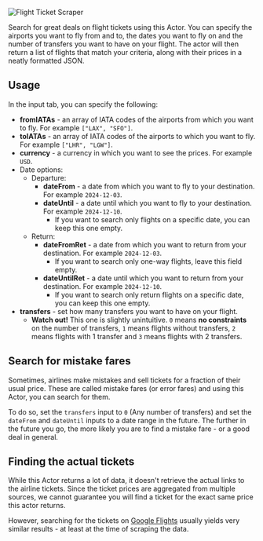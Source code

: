 ![Flight Ticket Scraper](https://i.imgur.com/J3PtagJ.png)

Search for great deals on flight tickets using this Actor. You can specify the airports you want to fly from and to, the dates you want to fly on and the number of transfers you want to have on your flight. The actor will then return a list of flights that match your criteria, along with their prices in a neatly formatted JSON.
## Usage

In the input tab, you can specify the following:
- **fromIATAs** - an array of IATA codes of the airports from which you want to fly. For example `["LAX", "SFO"]`.
- **toIATAs** - an array of IATA codes of the airports to which you want to fly. For example `["LHR", "LGW"]`.
- **currency** - a currency in which you want to see the prices. For example `USD`.
- Date options:
    - Departure:
        - **dateFrom** - a date from which you want to fly to your destination. For example `2024-12-03`.
        - **dateUntil** - a date until which you want to fly to your destination. For example `2024-12-10`.
            - If you want to search only flights on a specific date, you can keep this one empty.
    - Return:
        - **dateFromRet** - a date from which you want to return from your destination. For example `2024-12-03`.
            - If you want to search only one-way flights, leave this field empty.
        - **dateUntilRet** - a date until which you want to return from your destination. For example `2024-12-10`.
            - If you want to search only return flights on a specific date, you can keep this one empty.
- **transfers** - set how many transfers you want to have on your flight. 
    - **Watch out!** This one is slightly unintuitive. `0` means **no constraints** on the number of transfers, `1` means flights without transfers, `2` means flights with 1 transfer and `3` means flights with 2 transfers.

## Search for mistake fares
Sometimes, airlines make mistakes and sell tickets for a fraction of their usual price. These are called mistake fares (or error fares) and using this Actor, you can search for them. 

To do so, set the `transfers` input to `0` (Any number of transfers) and set the `dateFrom` and `dateUntil` inputs to a date range in the future. The further in the future you go, the more likely you are to find a mistake fare - or a good deal in general.

## Finding the actual tickets
While this Actor returns a lot of data, it doesn't retrieve the actual links to the airline tickets. Since the ticket prices are aggregated from multiple sources, we cannot guarantee you will find a ticket for the exact same price this actor returns. 

However, searching for the tickets on [Google Flights](https://flights.google.com) usually yields very similar results - at least at the time of scraping the data.

